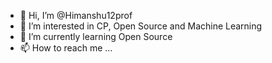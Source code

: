 - 👋 Hi, I’m @Himanshu12prof
- 👀 I’m interested in CP, Open Source and Machine Learning
- 🌱 I’m currently learning Open Source
- 📫 How to reach me ...

<!---
Himanshu12prof/Himanshu12prof is a ✨ special ✨ repository because its `README.md` (this file) appears on your GitHub profile.
You can click the Preview link to take a look at your changes.
--->
